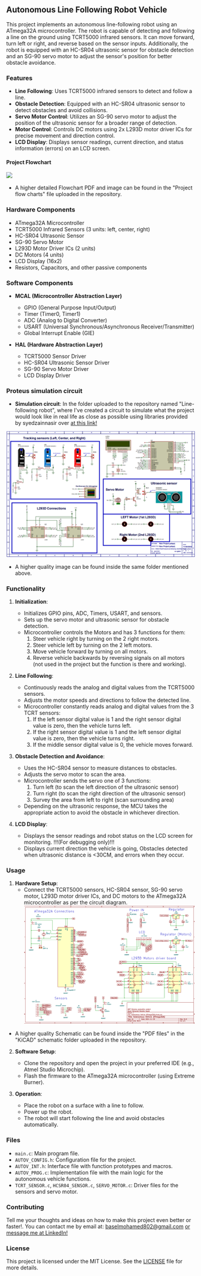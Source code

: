 ## Autonomous Line Following Robot Vehicle

This project implements an autonomous line-following robot using an ATmega32A microcontroller. The robot is capable of detecting and following a line on the ground using TCRT5000 infrared sensors. It can move forward, turn left or right, and reverse based on the sensor inputs. Additionally, the robot is equipped with an HC-SR04 ultrasonic sensor for obstacle detection and an SG-90 servo motor to adjust the sensor's position for better obstacle avoidance.

### Features

- **Line Following**: Uses TCRT5000 infrared sensors to detect and follow a line.
- **Obstacle Detection**: Equipped with an HC-SR04 ultrasonic sensor to detect obstacles and avoid collisions.
- **Servo Motor Control**: Utilizes an SG-90 servo motor to adjust the position of the ultrasonic sensor for a broader range of detection.
- **Motor Control**: Controls DC motors using 2x L293D motor driver ICs for precise movement and direction control.
- **LCD Display**: Displays sensor readings, current direction, and status information (errors) on an LCD screen.

#### Project Flowchart
![](https://github.com/RattleBrattle/Autonomous-Line-following-Vehicle-/blob/main/Project%20flow%20charts/AUTOV_FLOWCHART_V1.0.png?raw=true)

- A higher detailed Flowchart PDF and image can be found in the "Project flow charts" file uploaded in the repository.

### Hardware Components

- ATmega32A Microcontroller
- TCRT5000 Infrared Sensors (3 units: left, center, right)
- HC-SR04 Ultrasonic Sensor
- SG-90 Servo Motor
- L293D Motor Driver ICs (2 units)
- DC Motors (4 units)
- LCD Display (16x2)
- Resistors, Capacitors, and other passive components 

### Software Components

- **MCAL (Microcontroller Abstraction Layer)**
  - GPIO (General Purpose Input/Output)
  - Timer (Timer0, Timer1)
  - ADC (Analog to Digital Converter)
  - USART (Universal Synchronous/Asynchronous Receiver/Transmitter)
  - Global Interrupt Enable (GIE)
  
- **HAL (Hardware Abstraction Layer)**
  - TCRT5000 Sensor Driver
  - HC-SR04 Ultrasonic Sensor Driver
  - SG-90 Servo Motor Driver
  - LCD Display Driver
 
### Proteus simulation circuit

  - **Simulation circuit**: In the folder uploaded to the repository named "Line-following robot", where I've created a circuit
  to simulate what the project would look like in real life as close as possible using libraries provided by syedzainnasir over [at this link!](https://www.theengineeringprojects.com/2021/05/infrared-tracker-sensor-library-for-proteus.html)

  ![](https://github.com/RattleBrattle/Autonomous-Line-following-Vehicle-/blob/main/Line-following%20robot/Proteus%20schematic%20V1.1.png?raw=true)

  - A higher quality image can be found inside the same folder mentioned above.

### Functionality

1. **Initialization**: 
   - Initializes GPIO pins, ADC, Timers, USART, and sensors.
   - Sets up the servo motor and ultrasonic sensor for obstacle detection.
   - Microcontroller controls the Motors and has 3 functions for them:
     1) Steer vehicle right by turning on the 2 right motors.
     2) Steer vehicle left by turning on the 2 left motors.
     3) Move vehicle forward by turning on all motors.
     4) Reverse vehicle backwards by reversing signals on all motors (not used in the project but the function is there and working).

2. **Line Following**:
   - Continuously reads the analog and digital values from the TCRT5000 sensors.
   - Adjusts the motor speeds and directions to follow the detected line.
   - Microcontroller constantly reads analog and digital values from the 3 TCRT sensors:
     1) If the left sensor digital value is 1 and the right sensor digital value is zero, then the vehicle turns left.
     2) If the right sensor digital value is 1 and the left sensor digital value is zero, then the vehicle turns right.
     3) If the middle sensor digital value is 0, the vehicle moves forward.

3. **Obstacle Detection and Avoidance**:
   - Uses the HC-SR04 sensor to measure distances to obstacles.
   - Adjusts the servo motor to scan the area.
   - Microcontroller sends the servo one of 3 functions:
     1) Turn left (to scan the left direction of the ultrasonic sensor)
     2) Turn right (to scan the right direction of the ultrasonic sensor)
     3) Survey the area from left to right (scan surrounding area)
   - Depending on the ultrasonic response, the MCU takes the appropriate action to avoid the obstacle in whichever direction.

4. **LCD Display**:
   - Displays the sensor readings and robot status on the LCD screen for monitoring. !!!(For debugging only)!!!
   - Displays current direction the vehicle is going, Obstacles detected when ultrasonic distance is <30CM, and errors when they occur. 

### Usage

1. **Hardware Setup**:
   - Connect the TCRT5000 sensors, HC-SR04 sensor, SG-90 servo motor, L293D motor driver ICs, and DC motors to the ATmega32A microcontroller as per the circuit diagram.
![](https://github.com/RattleBrattle/Autonomous-Line-following-Vehicle-/blob/main/Autonomous%20Vehicle%20-%20KiCad/PDF%20files/Schematic%20V1.0.png?raw=true)

- A higher quality Schematic can be found inside the "PDF files" in the "KiCAD" schematic folder uploaded in the repository.
  
2. **Software Setup**:
   - Clone the repository and open the project in your preferred IDE (e.g., Atmel Studio Microchip).
   - Flash the firmware to the ATmega32A microcontroller (using Extreme Burner).

3. **Operation**:
   - Place the robot on a surface with a line to follow.
   - Power up the robot.
   - The robot will start following the line and avoid obstacles automatically.

### Files

- `main.c`: Main program file.
- `AUTOV_CONFIG.h`: Configuration file for the project.
- `AUTOV_INT.h`: Interface file with function prototypes and macros.
- `AUTOV_PROG.c`: Implementation file with the main logic for the autonomous vehicle functions.
- `TCRT_SENSOR.c`, `HCSR04_SENSOR.c`, `SERVO_MOTOR.c`: Driver files for the sensors and servo motor.

### Contributing

Tell me your thoughts and ideas on how to make this project even better or faster!.
You can contact me by email at:
baselmohamed802@gmail.com
[or message me at LinkedIn!](www.linkedin.com/in/basel-sayed-b11534243)

### License

This project is licensed under the MIT License. See the [LICENSE](LICENSE) file for more details.
